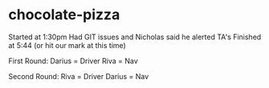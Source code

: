 # chocolate-pizza

Started at 1:30pm
Had GIT issues and Nicholas said he alerted TA's
Finished at 5:44 (or hit our mark at this time)

First Round: 
Darius = Driver
Riva = Nav

Second Round:
Riva = Driver
Darius = Nav